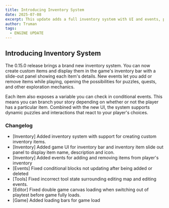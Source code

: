 ```yaml
---
title: Introducing Inventory System
date: 2025-07-08
excerpt: This update adds a full inventory system with UI and events, plus important fixes to the editor and game.
author: Truman
tags:
  - ENGINE UPDATE
---
```


## Introducing Inventory System

The 0.15.0 release brings a brand new inventory system. You can now create custom items and display them in the game's inventory bar with a slide-out panel showing each item's details. New events let you add or remove items while playing, opening the possibilities for puzzles, quests, and other exploration mechanics.

Each item also exposes a variable you can check in conditional events. This means you can branch your story depending on whether or not the player has a particular item. Combined with the new UI, the system supports dynamic puzzles and interactions that react to your player's choices.

### Changelog

- [Inventory] Added inventory system with support for creating custom inventory items.
- [Inventory] Added game UI for inventory bar and inventory item slide out panel to display item name, description and icon.
- [Inventory] Added events for adding and removing items from player's inventory
- [Events] Fixed conditional blocks not updating after being added or deleted
- [Tools] Fixed incorrect tool state surrounding editing map and editing events.
- [Editor] Fixed double game canvas loading when switching out of playtest before game fully loads.
- [Game] Added loading bars for game load
